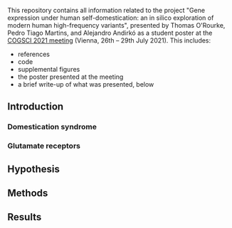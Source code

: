 This repository contains all information related to the project
"Gene expression under human self-domestication: an in silico exploration of modern human high-frequency variants",
presented by Thomas O'Rourke, Pedro Tiago Martins, and Alejandro Andirkó as a student poster at the [COGSCI 2021 meeting](https://cognitivesciencesociety.org/cogsci-2021/)
(Vienna, 26th – 29th July 2021). This includes:

- references
- code
- supplemental figures
- the poster presented at the meeting
- a brief write-up of what was presented, below

## Introduction

### Domestication syndrome
### Glutamate receptors

## Hypothesis

## Methods

## Results
